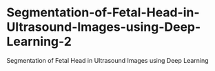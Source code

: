 # Segmentation-of-Fetal-Head-in-Ultrasound-Images-using-Deep-Learning-2
Segmentation of Fetal Head in Ultrasound Images using Deep Learning
